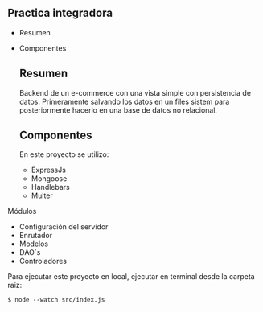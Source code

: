 ## Practica integradora
* Resumen
* Componentes

  
  ## Resumen
  Backend de un e-commerce con una vista simple con persistencia de datos. Primeramente salvando los datos en un files sistem para posteriormente hacerlo en una base de datos no relacional.

  ## Componentes
  En este proyecto se utilizo:
  * ExpressJs
  * Mongoose
  * Handlebars
  * Multer

Módulos
* Configuración del servidor
* Enrutador
* Modelos
* DAO´s
* Controladores

Para ejecutar este proyecto en local, ejecutar en terminal desde la carpeta raiz:

```
$ node --watch src/index.js
```


  